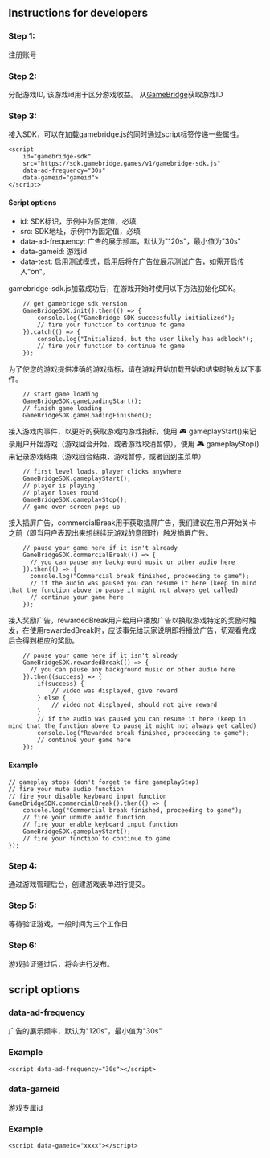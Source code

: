 
## Instructions for developers
### Step 1:
注册账号

### Step 2:
分配游戏ID, 该游戏id用于区分游戏收益。
从[GameBridge](https://manager.gamebridge.games/)获取游戏ID

### Step 3:
接入SDK，可以在加载gamebridge.js的同时通过script标签传递一些属性。
```
<script 
    id="gamebridge-sdk"
    src="https://sdk.gamebridge.games/v1/gamebridge-sdk.js" 
    data-ad-frequency="30s" 
    data-gameid="gameid">
</script>
```
#### Script options
- id: SDK标识，示例中为固定值，必填
- src: SDK地址，示例中为固定值，必填
- data-ad-frequency: 广告的展示频率，默认为"120s"，最小值为"30s"
- data-gameid: 游戏id
- data-test: 启用测试模式，启用后将在广告位展示测试广告，如需开启传入"on"。

gamebridge-sdk.js加载成功后，在游戏开始时使用以下方法初始化SDK。
```
    // get gamebridge sdk version
    GameBridgeSDK.init().then(() => {
        console.log("GameBridge SDK successfully initialized");
        // fire your function to continue to game
    }).catch(() => {
        console.log("Initialized, but the user likely has adblock");
        // fire your function to continue to game
    });
```
为了使您的游戏提供准确的游戏指标，请在游戏开始加载开始和结束时触发以下事件。
```
    // start game loading
    GameBridgeSDK.gameLoadingStart();
    // finish game loading
    GameBridgeSDK.gameLoadingFinished();
```
接入游戏内事件，以更好的获取游戏内游戏指标，使用 🎮 gameplayStart()来记录用户开始游戏（游戏回合开始，或者游戏取消暂停），使用 🎮 gameplayStop()来记录游戏结束（游戏回合结束，游戏暂停，或者回到主菜单）
```
    // first level loads, player clicks anywhere
    GameBridgeSDK.gameplayStart();
    // player is playing
    // player loses round
    GameBridgeSDK.gameplayStop();
    // game over screen pops up
```
接入插屏广告，commercialBreak用于获取插屏广告，我们建议在用户开始关卡之前（即当用户表现出来想继续玩游戏的意图时）触发插屏广告。
```
    // pause your game here if it isn't already
    GameBridgeSDK.commercialBreak(() => {
      // you can pause any background music or other audio here
    }).then(() => {
      console.log("Commercial break finished, proceeding to game");
      // if the audio was paused you can resume it here (keep in mind that the function above to pause it might not always get called)
      // continue your game here
    });
```
接入奖励广告，rewardedBreak用户给用户播放广告以换取游戏特定的奖励时触发，在使用rewardedBreak时，应该事先给玩家说明即将播放广告，切观看完成后会得到相应的奖励。
```
    // pause your game here if it isn't already
    GameBridgeSDK.rewardedBreak(() => {
      // you can pause any background music or other audio here
    }).then((success) => {
        if(success) {
            // video was displayed, give reward
        } else {
            // video not displayed, should not give reward
        }
        // if the audio was paused you can resume it here (keep in mind that the function above to pause it might not always get called)
        console.log("Rewarded break finished, proceeding to game");
        // continue your game here
    });
```

#### Example
```
// gameplay stops (don't forget to fire gameplayStop)
// fire your mute audio function
// fire your disable keyboard input function
GameBridgeSDK.commercialBreak().then(() => {
    console.log("Commercial break finished, proceeding to game");
    // fire your unmute audio function
    // fire your enable keyboard input function
    GameBridgeSDK.gameplayStart();
    // fire your function to continue to game
});
```

### Step 4:
通过游戏管理后台，创建游戏表单进行提交。

### Step 5:
等待验证游戏，一般时间为三个工作日

### Step 6:
游戏验证通过后，将会进行发布。

## script options
### data-ad-frequency
广告的展示频率，默认为"120s"，最小值为"30s"
### Example
```
<script data-ad-frequency="30s"></script>
```

### data-gameid
游戏专属id
### Example
```
<script data-gameid="xxxx"></script>
```
  
